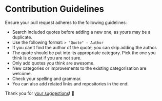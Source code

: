 # Contribution Guidelines
Ensure your pull request adheres to the following guidelines:
- Search included quotes before adding a new one, as yours may be a duplicate.
- Use the following format: `> "Quote" - Author`
- If you can't find the author of the quote, you can skip adding the author.
- The quote should be put into its appropriate category. Pick the one you think is closest if you are not sure.
- Only add quotes you think are awesome.
- New categories or improvements to the existing categorisation are welcome.
- Check your spelling and grammar.
- You can also add related links and repositories in the end.

Thank you for [your suggestions](../../edit/master/readme.md)! 💜